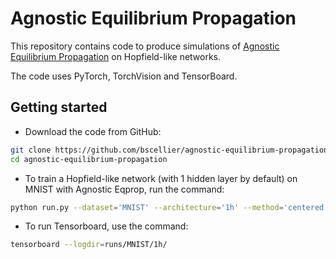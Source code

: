 # Agnostic Equilibrium Propagation

This repository contains code to produce simulations of [Agnostic Equilibrium Propagation](https://arxiv.org/abs/2205.15021) on Hopfield-like networks.

The code uses PyTorch, TorchVision and TensorBoard.

## Getting started
* Download the code from GitHub:
```bash
git clone https://github.com/bscellier/agnostic-equilibrium-propagation
cd agnostic-equilibrium-propagation
```
* To train a Hopfield-like network (with 1 hidden layer by default) on MNIST with Agnostic Eqprop, run the command:
``` bash
python run.py --dataset='MNIST' --architecture='1h' --method='centered' --verbose
```
* To run Tensorboard, use the command:
``` bash
tensorboard --logdir=runs/MNIST/1h/
```